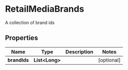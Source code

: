

# RetailMediaBrands

A collection of brand ids

## Properties

| Name | Type | Description | Notes |
|------------ | ------------- | ------------- | -------------|
|**brandIds** | **List&lt;Long&gt;** |  |  [optional] |



